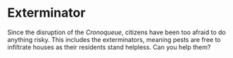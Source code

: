 # Exterminator

Since the disruption of the *Cronoqueue*, citizens have been too afraid to do anything risky. This includes the exterminators, meaning pests are free to infiltrate houses as their residents stand helpless. Can you help them?